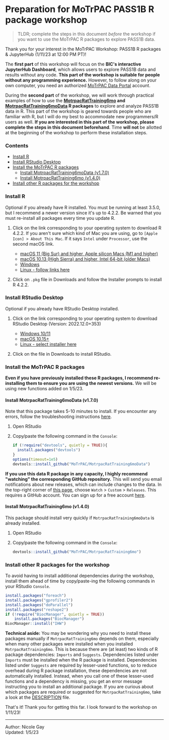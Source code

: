 # Preparation for MoTrPAC PASS1B R package workshop

> TLDR; complete the steps in this document *before* the workshop if you want to use 
the MoTrPAC R packages to explore PASS1B data. 

Thank you for your interest in the MoTrPAC Workshop: PASS1B R packages & JupyterHub (1/11/23 at 12:00 PM PT)!

The **first part** of this workshop will focus on the **BIC's interactive JupyterHub Dashboard**,
which allows users to explore PASS1B data and results without any code. **This part of 
the workshop is suitable for people without any programming experience.** However, to follow along
on your own computer, you need an authorized [MoTrPAC Data Portal](https://motrpac-data.org/) account. 

During the **second part** of the workshop, we will work through practical examples of how to
use the **[MotrpacRatTraining6mo](https://motrpac.github.io/MotrpacRatTraining6mo/) and 
[MotrpacRatTraining6moData](https://motrpac.github.io/MotrpacRatTraining6moData/) R packages** to explore
and analyze PASS1B data in R. This part of the workshop is geared towards people who are familiar with R, 
but I will do my best to accommodate new programmers/R users as well. 
**If you are interested in this part of the workshop, please complete the steps in this document beforehand**. 
Time **will not** be allotted at the beginning of the workshop to perform these installation steps. 

### Contents
* [Install R](#install-r)  
* [Install RStudio Desktop](#install-rstudio-desktop)
* [Install the MoTrPAC R packages](#install-the-motrpac-r-packages)
  * [Install MotrpacRatTraining6moData (v1.7.0)](#install-motrpacrattraining6modata-v170)
  * [Install MotrpacRatTraining6mo (v1.4.0)](#install-motrpacrattraining6mo-v140)
* [Install other R packages for the workshop](#install-other-r-packages-for-the-workshop)

### Install R  
Optional if you already have R installed. You must be running at least 3.5.0, but
I recommend a newer version since it's up to 4.2.2. Be warned that you must re-install all
packages every time you update R. 

1. Click on the link corresponding to your operating system to download R 4.2.2.
If you aren't sure which kind of Mac you are using, go to `[Apple Icon] > About This Mac`. 
If it says `Intel` under `Processor`, use the second macOS link. 
    * [macOS 11 (Big Sur) and higher, Apple silicon Macs (M1 and higher)](https://cran.r-project.org/bin/macosx/big-sur-arm64/base/R-4.2.2-arm64.pkg)
    * [macOS 10.13 (High Sierra) and higher, Intel 64-bit (older Macs)](https://cran.r-project.org/bin/macosx/base/R-4.2.2.pkg)
    * [Windows](https://cran.r-project.org/bin/windows/base/R-4.2.2-win.exe)
    * [Linux - follow links here](https://cran.r-project.org/bin/linux/)

2. Click on `.pkg` file in Downloads and follow the Installer prompts to install R 4.2.2. 

### Install RStudio Desktop
Optional if you already have RStudio Desktop installed. 

1. Click on the link corresponding to your operating system to download RStudio Desktop (Version: 2022.12.0+353)
    * [Windows 10/11](https://download1.rstudio.org/electron/windows/RStudio-2022.12.0-353.exe)
    * [macOS 10.15+](https://download1.rstudio.org/electron/macos/RStudio-2022.12.0-353.dmg)
    * [Linux - select installer here](https://posit.co/download/rstudio-desktop/)
  
2. Click on the file in Downloads to install RStudio. 

### Install the MoTrPAC R packages 
**Even if you have previously installed these R packages, I recommend re-installing them to 
ensure you are using the newest versions.** We will be using new functions added on 1/5/23. 

#### Install MotrpacRatTraining6moData (v1.7.0)
Note that this package takes 5-10 minutes to install.
If you encounter any errors, follow the troubleshooting instructions [here](https://github.com/MoTrPAC/MotrpacRatTraining6moData#troubleshooting). 

1. Open RStudio  
2. Copy/paste the following command in the `Console`:  

    ```r
    if (!require("devtools", quietly = TRUE)){
      install.packages("devtools")
    }
    options(timeout=1e5)
    devtools::install_github("MoTrPAC/MotrpacRatTraining6moData")
    ```
  
**If you use this data R package in any capacity, I highly recommend "watching" the corresponding
GitHub repository.** This will send you email notifications about new releases, which
can include changes to the data. In the top-right corner of [this page](https://github.com/MoTrPAC/MotrpacRatTraining6moData), 
choose `Watch` > `Custom` > `Releases`. This requires a GitHub account. You can sign up
for a free account [here](https://github.com/join). 

#### Install MotrpacRatTraining6mo (v1.4.0)
This package should install very quickly if `MotrpacRatTraining6moData` is already installed. 

1. Open RStudio  
2. Copy/paste the following command in the `Console`:  

    ```r
    devtools::install_github("MoTrPAC/MotrpacRatTraining6mo")
    ```

### Install other R packages for the workshop 
To avoid having to install additional dependencies *during* the workshop, install
them ahead of time by copy/paste-ing the following commands in your RStudio `Console`. 
```r
install.packages("foreach")
install.packages("gprofiler2")
install.packages("doParallel")
install.packages("reshape2")
if (!require("BiocManager", quietly = TRUE))
    install.packages("BiocManager")
BiocManager::install("IHW")
```

**Technical aside:** You may be wondering why you need to install these packages
manually if `MotrpacRatTraining6mo` depends on them, especially when many other packages
were installed when you installed `MotrpacRatTraining6mo`. This is because there
are (at least) two kinds of R package dependencies: `Imports` and `Suggests`. Dependencies
listed under `Imports` must be installed when the R package is installed. Dependencies listed
under `Suggests` are required by lesser-used functions, so to reduce overhead during R package
installation, these dependencies are not automatically installed. Instead, when you call one of 
these lesser-used functions and a dependency is missing, you get an error message instructing
you to install an additional package. If you are curious 
about which packages are required or suggested for `MotrpacRatTraining6mo`, take a look at the
[DESCRIPTION](https://github.com/MoTrPAC/MotrpacRatTraining6mo/blob/main/DESCRIPTION) file. 

That's it! Thank you for getting this far. I look forward to the workshop on 1/11/23! 

---

Author: Nicole Gay  
Updated: 1/5/23
